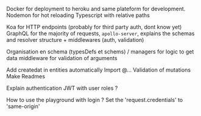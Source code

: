 Docker for deployment to heroku and same plateform for development.
Nodemon for hot reloading
Typescript with relative paths

Koa for HTTP endpoints (probably for third party auth, dont know yet)
GraphQL for the majority of requests, `apollo-server`, explains the schemas and resolver structure + middlewares (auth, validation)


<!-- Docker, Node.js, Yarn, JavaScript, Babel, Flow, Prettier — core platform and dev tools
Express, Passport.js, session, flash, cors etc. — common HTTP-server features
GraphQL.js, GraphQL.js Relay, DataLoader, validator — GraphQL schema and API endpoint
PostgreSQL, Redis, Knex, pg — SQL, document, key/value data store; data acess and migrations
Nodemailer, Handlebars, Juice — transactional email and email templates /w layout support
I18next, I18next Middleware, I18next Backend — localization and translations
Jest - unit and snapshot testing -->

<!-- https://github.com/kriasoft/nodejs-api-starter -->

Organisation en schema (typesDefs et schems) / managers for logic to get data
middleware for validation of arguments

Add createdat in entities automatically
Import @...
Validation of mutations
Make Readmes

Explain authentication
JWT with user roles ?

How to use the playground  with login ?
Set the 'request.credentials' to 'same-origin'
